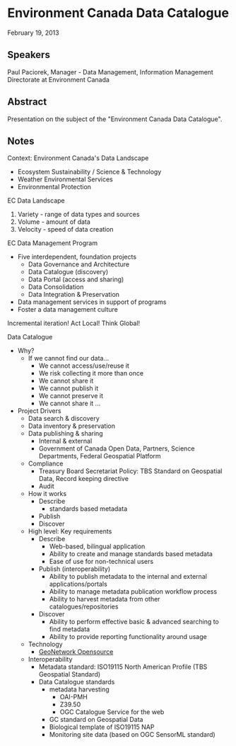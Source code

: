 # Environment Canada Data Catalogue

February 19, 2013

## Speakers

Paul Paciorek, Manager - Data Management, Information Management Directorate at Environment Canada

## Abstract

Presentation on the subject of the "Environment Canada Data Catalogue".

## Notes

Context: Environment Canada's Data Landscape
  
  * Ecosystem Sustainability / Science & Technology
  * Weather Environmental Services
  * Environmental Protection

EC Data Landscape

  1. Variety - range of data types and sources
  2. Volume - amount of data
  3. Velocity - speed of data creation

EC Data Management Program

  * Five interdependent, foundation projects
    * Data Governance and Architecture
    * Data Catalogue (discovery)
    * Data Portal  (access and sharing)
    * Data Consolidation
    * Data Integration & Preservation
  * Data management services in support of programs
  * Foster a data management culture

Incremental iteration!
Act Local!
Think Global!

Data Catalogue

  * Why?
    * If we cannot find our data...
      * We cannot access/use/reuse it
      * We risk collecting it more than once
      * We cannot share it
      * We cannot publish it
      * We cannot preserve it
      * We cannot share it ...
  * Project Drivers
    * Data search & discovery
    * Data inventory & preservation
    * Data publishing & sharing
      * Internal & external
      * Government of Canada Open Data, Partners, Science Departments, Federal Geospatial Platform
    * Compliance
      * Treasury Board Secretariat Policy: TBS Standard on Geospatial Data, Record keeping directive
      * Audit
    * How it works
      * Describe
        * standards based metadata
      * Publish
      * Discover
    * High level: Key requirements
      * Describe
        * Web-based, bilingual application
        * Ability to create and manage standards based metadata
        * Ease of use for non-technical users
      * Publish (interoperability)
        * Ability to publish metadata to the internal and external applications/portals
        * Ability to manage metadata publication workflow process
        * Ability to harvest metadata from other catalogues/repositories
      * Discover
        * Ability to perform effective basic & advanced searching to find metadata
        * Ability to provide reporting functionality around usage
    * Technology
      * [GeoNetwork Opensource](http://geonetwork-opensource.org/)
    * Interoperability
      * Metadata standard: ISO19115 North American Profile (TBS Geospatial Standard)
      * Data Catalogue standards
        * metadata harvesting
          * OAI-PMH
          * Z39.50
          * OGC Catalogue Service for the web
        * GC standard on Geospatial Data
        * Biological template of ISO19115 NAP
        * Monitoring site data (based on OGC SensorML standard)

